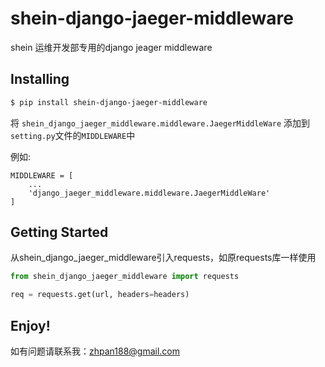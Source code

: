 # shein-django-jaeger-middleware
shein 运维开发部专用的django jeager middleware

## Installing
```bash
$ pip install shein-django-jaeger-middleware
```

将 ```shein_django_jaeger_middleware.middleware.JaegerMiddleWare```
添加到`setting.py`文件的`MIDDLEWARE`中

例如:
```
MIDDLEWARE = [
	...
	'django_jaeger_middleware.middleware.JaegerMiddleWare'
]
```

## Getting Started
从shein_django_jaeger_middleware引入requests，如原requests库一样使用
```python
from shein_django_jaeger_middleware import requests

req = requests.get(url, headers=headers)
```

## Enjoy!
如有问题请联系我：[zhpan188@gmail.com](zhpan188@gmial.com)